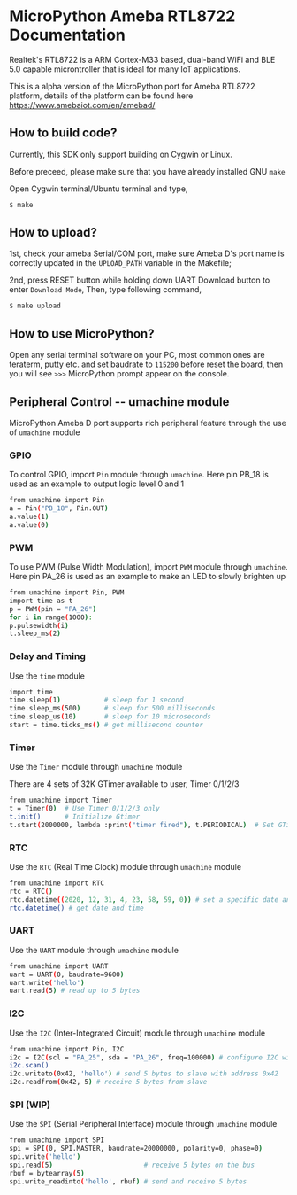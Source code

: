 # MicroPython Ameba RTL8722 Documentation
Realtek's RTL8722 is a ARM Cortex-M33 based, dual-band WiFi and BLE 5.0 capable microntroller that is ideal for many IoT applications.

This is a alpha version of the MicroPython port for Ameba RTL8722 platform, details of the platform can be found here  https://www.amebaiot.com/en/amebad/


## How to build code?
Currently, this SDK only support building on Cygwin or Linux.

Before preceed, please make sure that you have already installed GNU ```make```

Open Cygwin terminal/Ubuntu terminal and type,

```bash
$ make
```


## How to upload?

1st, check your ameba Serial/COM port, make sure Ameba D's port name is correctly updated in the ```UPLOAD_PATH``` variable in the Makefile;

2nd, press RESET button while holding down UART Download button to enter ```Download Mode```,
Then, type following command,

```bash
$ make upload
```


## How to use MicroPython?
Open any serial terminal software on your PC, most common ones are teraterm, putty etc. and set baudrate to ```115200``` before reset the board, then you will see ```>>>``` MicroPython prompt appear on the console.


## Peripheral Control -- umachine module
MicroPython Ameba D port supports rich peripheral feature through the use of ```umachine``` module

### GPIO
To control GPIO, import ```Pin``` module through ```umachine```. Here pin PB_18 is used as an example to output logic level 0 and 1

```bash
from umachine import Pin
a = Pin("PB_18", Pin.OUT)
a.value(1)
a.value(0)
```


### PWM
To use PWM (Pulse Width Modulation), import ```PWM``` module through ```umachine```. Here pin PA_26 is used as an example to make an LED to slowly brighten up

```bash
from umachine import Pin, PWM
import time as t
p = PWM(pin = "PA_26")
for i in range(1000):
p.pulsewidth(i)
t.sleep_ms(2)
```


### Delay and Timing
Use the ```time``` module

```bash
import time
time.sleep(1)           # sleep for 1 second
time.sleep_ms(500)      # sleep for 500 milliseconds
time.sleep_us(10)       # sleep for 10 microseconds
start = time.ticks_ms() # get millisecond counter
```


### Timer
Use the ```Timer``` module through ```umachine``` module

There are 4 sets of 32K GTimer available to user, Timer 0/1/2/3

```bash
from umachine import Timer
t = Timer(0)  # Use Timer 0/1/2/3 only
t.init()      # Initialize Gtimer
t.start(2000000, lambda :print("timer fired"), t.PERIODICAL)  # Set GTimer at duration of 2 seconds, with a lambda callback function and fired periodically
```


### RTC
Use the ```RTC``` (Real Time Clock) module through ```umachine``` module

```bash
from umachine import RTC
rtc = RTC()
rtc.datetime((2020, 12, 31, 4, 23, 58, 59, 0)) # set a specific date and time (year, month, day, weekday(0 for Monday), hour, minute, second, total seconds)
rtc.datetime() # get date and time
```


### UART
Use the ```UART``` module through ```umachine``` module

```bash
from umachine import UART
uart = UART(0, baudrate=9600)
uart.write('hello')
uart.read(5) # read up to 5 bytes
```


### I2C
Use the ```I2C``` (Inter-Integrated Circuit) module through ```umachine``` module
```bash
from umachine import Pin, I2C
i2c = I2C(scl = "PA_25", sda = "PA_26", freq=100000) # configure I2C with pins and freq. of 100KHz
i2c.scan()
i2c.writeto(0x42, 'hello') # send 5 bytes to slave with address 0x42
i2c.readfrom(0x42, 5) # receive 5 bytes from slave
```


### SPI (WIP)
Use the ```SPI``` (Serial Peripheral Interface) module through ```umachine``` module
```bash
from umachine import SPI
spi = SPI(0, SPI.MASTER, baudrate=20000000, polarity=0, phase=0)
spi.write('hello')
spi.read(5)                       # receive 5 bytes on the bus
rbuf = bytearray(5)
spi.write_readinto('hello', rbuf) # send and receive 5 bytes
```
